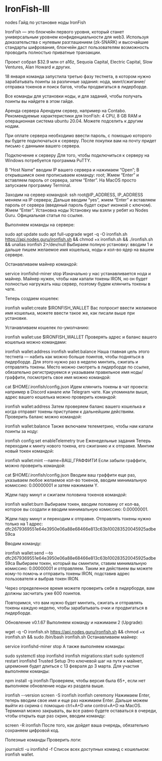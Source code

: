# IronFish-III
nodes
Гайд по установке ноды IronFish

IronFish — это блокчейн первого уровня, который станет универсальным уровнем конфиденциальности для web3. Используя доказательства с нулевым разглашением (zk-SNARK) и высочайшие стандарты шифрования, блокчейн даст пользователям возможность проводить полностью приватные транзакции.

Проект собрал $32.9 млн от a16z, Sequoia Capital, Electric Capital, Slow Ventures, Alan Howard и других.

18 января команда запустила третью фазу тестнета, в котором нужно зарабатывать поинты за различные задания: нода, минт/сжигание/отправка токенов и поиск багов, чтобы продвигаться в лидерборде.

Все команды для установки ноды, и для заданий, чтобы получать поинты вы найдете в этом гайде.

Аренда сервера
Арендуем сервер, например на Contabo. Рекомендуемые характеристики для IronFish: 4 CPU, 8 GB RAM и операционная система ubuntu 20.04. Можете подселить к другим нодам.

При оплате сервера необходимо ввести пароль, с помощью которого вы будете подключаться к серверу. После покупки вам на почту придет письмо с данными вашего сервера.

Подключение к серверу
Для того, чтобы подключиться к серверу на Windows потребуется программа PuTTY.

В “Host Name” вводим IP вашего сервера и нажимаем “Open”;
В открывшимся окне прописываем команду: root;
Жмем “Enter” и вставляем пароль от сервера, затем “Enter”.
На MacOS просто запускаем программу Terminal.

Заходим на сервер командой: ssh root@IP_ADDRESS, IP_ADDRESS меняем на IP сервера;
Дальше вводим “yes”, жмем “Enter” и вставляем пароль от сервера (введеный пароль будет скрыт иконкой с ключом). Жмем “Enter”.
Установка ноды
Установку мы взяли у ребят из Nodes Guru. Официальная статья по ссылке.

Выполняем команды на сервере:

sudo apt update
sudo apt full-upgrade
wget -q -O ironfish.sh https://api.nodes.guru/ironfish.sh && chmod +x ironfish.sh && ./ironfish.sh && unalias ironfish 2>/dev/null
Выбираем полную установку: вводим 1 и дальше пишем желаемое имя кошелька, ноды и кол-во ядер на вашем сервере.

Останавливаем майнер командой:

service ironfishd-miner stop
Изначально у нас устанавливается нода и майнер. Майнер нужен, чтобы нам капали токены IRON, но он будет полностью нагружать наш сервер, поэтому будем клянчить токены в чате.

Теперь создаем кошелек:

ironfish wallet:create $IRONFISH_WALLET
Вас попросит ввести желаемое имя кошелька, можете ввести такое же, как писали выше при установке.

Устанавливаем кошелек по-умолчанию:

ironfish wallet:use $IRONFISH_WALLET
Проверять адрес и баланс вашего кошелька можно командами:

ironfish wallet:address
ironfish wallet:balance
Наша главная цель этого тестнета — набить как можно больше поинтов, чтобы подняться в лидерборде. Для этого нужно раз в неделю минтить, сжигать и отправлять токены.
Место можно смотреть в лидерборде по ссылке, обязательно регистрируемся и указываем правильное имя ноды/граффити, посмотреть свое имя можно командой:

cat $HOME/.ironfish/config.json
Идем клянчить токены в чат проекта: например в Discord канале или Telegram чате. Как упоминали выше, адрес вашего кошелька можно проверить командой:

ironfish wallet:address
Затем проверяем баланс вашего кошелька и когда отправят токены приступаем к дальнейшим действиям. Проверить баланс можно командой:

ironfish wallet:balance
Также включаем телеметрию, чтобы нам капали поинты за ноду:

ironfish config:set enableTelemetry true
Еженедельные задания
Теперь переходим к минту нового токена, его сжиганию и к отправке. Минтим новый токен командой:

ironfish wallet:mint --name=ВАШ_ГРАФФИТИ
Если забыли граффити, можно проверить командой:

cat $HOME/.ironfish/config.json
Вводим ваш граффити еще раз, указываем любое желаемое кол-во токенов, вводим минимальную комиссию: 0.00000001 и затем нажимаем Y.

Ждем пару минут и сжигаем половина токенов командой:

ironfish wallet:burn
Выбираем токен, вводим половину от кол-ва, которое вы создали и вводим минимальную комиссию: 0.00000001.

Ждем пару минут и переходим к отправке. Отправлять токены нужно только на 1 адрес: dfc2679369551e64e3950e06a88e68466e813c63b100283520045925adbe59ca

Вводим команду:

ironfish wallet:send --to dfc2679369551e64e3950e06a88e68466e813c63b100283520045925adbe59ca
Выбираем токен, который вы сминтили, ставим минимальную комиссию: 0.00000001 и отправляем. Таким же действием вы можете кому-то помочь и отправить токены IRON, подставив адрес пользователя и выбрав токен IRON.

Через определенное время можете проверить себя в лидерборде, вам должны засчитать уже 600 поинтов.

Повторимся, что вам нужно будет минтить, сжигать и отправлять токены каждую неделю, чтобы зарабатывать очки и продвигаться в лидерборде.

Обновление v0.1.67
Выполняем команду и нажимаем 2 (Upgrade):

wget -q -O ironfish.sh https://api.nodes.guru/ironfish.sh && chmod +x ironfish.sh && sudo /bin/bash ironfish.sh
Останавливаем майнер:

service ironfishd-miner stop
А также выполняем команды:

sudo systemctl stop ironfishd
ironfish migrations:start
sudo systemctl restart ironfishd
Trusted Setup
Это ключевой шаг на пути к майнет, церемония будет длиться с 13 февраля до 3 марта. Для участия выполняем команды:

npm install -g ironfish
Проверяем, чтобы версия была 65+, если нет выполняем обновление ноды из раздела выше.

ironfish --version
screen -S ironfish
ironfish ceremony
Нажимаем Enter, теперь вводим свое имя и еще раз нажимаем Enter. Дальше можем выйти из скрина с помощью ctrl+A+D или control+A+D на MacOS. Терминал можно закрывать, вы все равно будете оставаться в очереди, чтобы открыть еще раз скрин, вводим команду:

screen -R ironfish
После того, как дойдет ваша очередь, обязательно сохраняем цифровой код.

Полезные команды
Проверить логи:

journalctl -u ironfishd -f
Список всех доступных команд с кошельком:
ironfish wallet.





